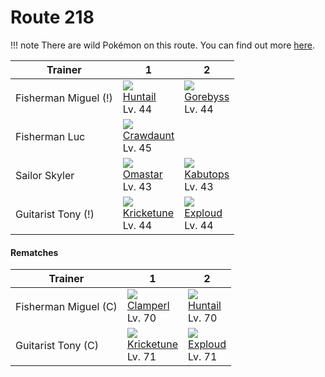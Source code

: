 # Route 218

!!! note
    There are wild Pokémon on this route. You can find out more [here](/wild_pokemon/route_218/).


Trainer              | 1                                    | 2                                    
---                  | ---                                  | ---                                  
Fisherman Miguel (!) | ![][367]<br> [Huntail]<br> Lv. 44    | ![][368]<br> [Gorebyss]<br> Lv. 44   
Fisherman Luc        | ![][342]<br> [Crawdaunt]<br> Lv. 45  
Sailor Skyler        | ![][139]<br> [Omastar]<br> Lv. 43    | ![][141]<br> [Kabutops]<br> Lv. 43   | ![][369]<br> [Relicanth]<br> Lv. 43  
Guitarist Tony (!)   | ![][402]<br> [Kricketune]<br> Lv. 44 | ![][295]<br> [Exploud]<br> Lv. 44    

#### Rematches

Trainer              | 1                                    | 2                                    
---                  | ---                                  | ---                                  
Fisherman Miguel (C) | ![][366]<br> [Clamperl]<br> Lv. 70   | ![][367]<br> [Huntail]<br> Lv. 70    | ![][368]<br> [Gorebyss]<br> Lv. 70   
Guitarist Tony (C)   | ![][402]<br> [Kricketune]<br> Lv. 71 | ![][295]<br> [Exploud]<br> Lv. 71    


[Omastar]: /pokemon_changes/139/
[Kabutops]: /pokemon_changes/141/
[Exploud]: /pokemon_changes/295/
[Crawdaunt]: /pokemon_changes/342/
[Clamperl]: /pokemon_changes/366/
[Huntail]: /pokemon_changes/367/
[Gorebyss]: /pokemon_changes/368/
[Relicanth]: /pokemon_changes/369/
[Kricketune]: /pokemon_changes/402/
[139]: /img/pokemon/139.png
[141]: /img/pokemon/141.png
[295]: /img/pokemon/295.png
[342]: /img/pokemon/342.png
[366]: /img/pokemon/366.png
[367]: /img/pokemon/367.png
[368]: /img/pokemon/368.png
[369]: /img/pokemon/369.png
[402]: /img/pokemon/402.png

